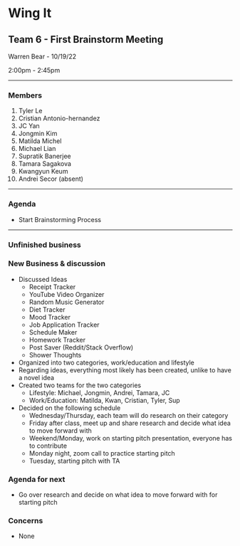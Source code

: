 # Wing It

## Team 6 - First Brainstorm Meeting

Warren Bear - 10/19/22

2:00pm - 2:45pm

<hr>

### Members

1. Tyler Le
2. Cristian Antonio-hernandez
3. JC Yan
4. Jongmin Kim
5. Matilda Michel
6. Michael Lian
7. Supratik Banerjee
8. Tamara Sagakova
9. Kwangyun Keum
10. Andrei Secor (absent)

<hr>

### Agenda

- Start Brainstorming Process

<hr>

### Unfinished business

### New Business & discussion

- Discussed Ideas
  - Receipt Tracker
  - YouTube Video Organizer
  - Random Music Generator
  - Diet Tracker
  - Mood Tracker
  - Job Application Tracker
  - Schedule Maker
  - Homework Tracker
  - Post Saver (Reddit/Stack Overflow)
  - Shower Thoughts
- Organized into two categories, work/education and lifestyle
- Regarding ideas, everything most likely has been created, unlike to have a novel idea
- Created two teams for the two categories
  - Lifestyle: Michael, Jongmin, Andrei, Tamara, JC
  - Work/Education: Matilda, Kwan, Cristian, Tyler, Sup
- Decided on the following schedule
  - Wednesday/Thursday, each team will do research on their category
  - Friday after class, meet up and share research and decide what idea to move forward with
  - Weekend/Monday, work on starting pitch presentation, everyone has to contribute
  - Monday night, zoom call to practice starting pitch
  - Tuesday, starting pitch with TA

### Agenda for next

- Go over research and decide on what idea to move forward with for starting pitch

### Concerns

- None

